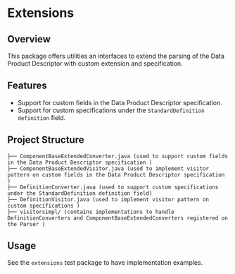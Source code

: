 # Extensions

## Overview

This package offers utilities an interfaces to extend the parsing of the Data Product Descriptor with
custom extension and specification.

## Features

- Support for custom fields in the Data Product Descriptor specification.
- Support for custom specifications under the `StandardDefinition` `definition` field.

## Project Structure

```
├── ComponentBaseExtendedConverter.java (used to support custom fields in the Data Product Descriptor specification )
├── ComponentBaseExtendedVisitor.java (used to implement visitor pattern on custom fields in the Data Product Descriptor specification )
├── DefinitionConverter.java (used to support custom specifications under the StandardDefinition definition field)
├── DefinitionVisitor.java (used to implement visitor pattern on custom specifications )
├── visitorsimpl/ (contains implementations to handle DefinitionConverters and ComponentBaseExtendedConverters registered on the Parser )
```

## Usage

See the `extensions` test package to have implementation examples.